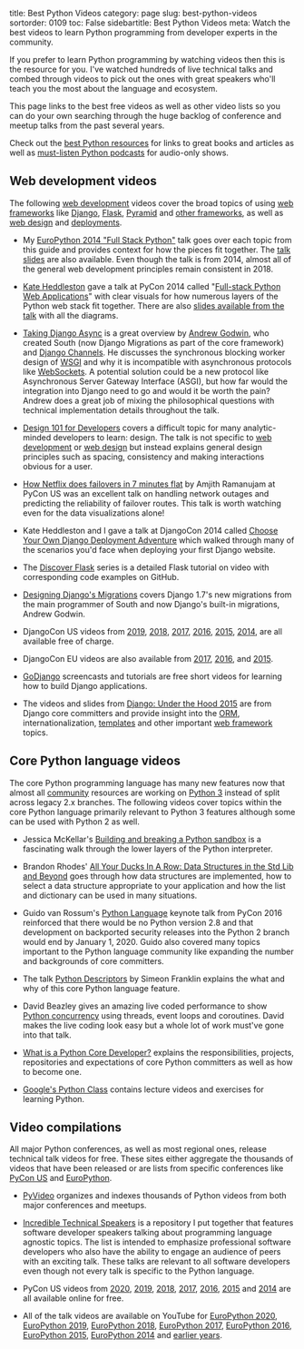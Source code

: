 title: Best Python Videos
category: page
slug: best-python-videos
sortorder: 0109
toc: False
sidebartitle: Best Python Videos
meta: Watch the best videos to learn Python programming from developer experts in the community.


If you prefer to learn Python programming by watching videos then this is the
resource for you. I've watched hundreds of live technical talks and combed
through videos to pick out the ones with great speakers who'll teach you the
most about the language and ecosystem. 

This page links to the best free videos as well as other video lists so you 
can do your own searching through the huge backlog of conference and meetup 
talks from the past several years. 

<div class="well see-also">Check out the <a href="/best-python-resources.html">best Python resources</a> for links to great books and articles as well as <a href="/best-python-podcasts.html">must-listen Python podcasts</a> for audio-only shows.</div>


## Web development videos
The following [web development](/web-development.html) videos cover the broad
topics of using [web frameworks](/web-frameworks.html) like 
[Django](/django.html), [Flask](/flask.html), [Pyramid](/pyramid.html) and 
[other frameworks](/other-web-frameworks.html), as well as 
[web design](/web-design.html) and [deployments](/deployment.html).

* My [EuroPython 2014 "Full Stack Python"](https://www.youtube.com/watch?v=s6NaOKD40rY)
  talk goes over each topic from this guide and provides context for how the
  pieces fit together. 
  The [talk slides](http://www.mattmakai.com/presentations/2014-full-stack-python-berlin.html) are also available. Even though the talk is from 2014, almost all
  of the general web development principles remain consistent in 2018.

* [Kate Heddleston](https://twitter.com/heddle317) gave a talk at PyCon 2014 
  called 
  "[Full-stack Python Web Applications](http://pyvideo.org/video/2591/so-you-want-to-be-a-full-stack-developer-how-to)"
  with clear visuals for how numerous layers of the Python web
  stack fit together. There are also [slides available from the talk](https://speakerdeck.com/pycon2014/so-you-want-to-be-a-full-stack-developer-how-to-build-a-full-stack-python-web-application-by-kate-heddleston)
  with all the diagrams.

* [Taking Django Async](https://www.youtube.com/watch?v=-7taKQnndfo) is
  a great overview by [Andrew Godwin](https://github.com/andrewgodwin),
  who created South (now Django Migrations as part of the core framework)
  and [Django Channels](https://channels.readthedocs.io/en/latest/). He
  discusses the synchronous blocking worker design of 
  [WSGI](/wsgi-servers.html) and why it is incompatible with asynchronous
  protocols like [WebSockets](/websockets.html). A potential solution
  could be a new protocol like Asynchronous Server Gateway Interface (ASGI),
  but how far would the integration into Django need to go and would it
  be worth the pain? Andrew does a great job of mixing the philosophical
  questions with technical implementation details throughout the talk.

* [Design 101 for Developers](https://academy.realm.io/posts/christopher-downer-design-101-for-developers/)
  covers a difficult topic for many analytic-minded developers to learn:
  design. The talk is not specific to [web development](/web-development.html) 
  or [web design](/web-design.html) but instead explains general design
  principles such as spacing, consistency and making interactions obvious
  for a user.

* [How Netflix does failovers in 7 minutes flat](https://www.youtube.com/watch?v=iQI56-up3Yk)
  by Amjith Ramanujam at PyCon US was an excellent talk on handling
  network outages and predicting the reliability of failover routes.
  This talk is worth watching even for the data visualizations alone!

* Kate Heddleston and I gave a talk at DjangoCon 2014 called
  [Choose Your Own Django Deployment Adventure](https://www.youtube.com/watch?v=QrFEKghISEI)
  which walked through many of the scenarios you'd face when deploying your
  first Django website.

* The [Discover Flask](https://github.com/realpython/discover-flask) series is
  a detailed Flask tutorial on video with corresponding code examples on 
  GitHub.

* [Designing Django's Migrations](http://pyvideo.org/video/2630/designing-djangos-migrations)
  covers Django 1.7's new migrations from the main programmer 
  of South and now Django's built-in migrations, Andrew Godwin.

* DjangoCon US videos from 
  [2019](https://www.youtube.com/playlist?list=PL2NFhrDSOxgXXUMIGOs8lNe2B-f4pXOX-),
  [2018](https://www.youtube.com/watch?v=pY-oje5b5Qk&list=PL2NFhrDSOxgW5tKoKmUyuubsbTfRgvT6z),
  [2017](https://www.youtube.com/playlist?list=PL2NFhrDSOxgXmA215-fo02djziShwLa6T),
  [2016](https://www.youtube.com/playlist?list=PL2NFhrDSOxgX-A4qpaf3rRaEnEe7166Ac),
  [2015](https://www.youtube.com/playlist?list=PL2NFhrDSOxgWvzf40lYJ8gohFciQqRx3K),
  [2014](https://www.youtube.com/playlist?list=PLE7tQUdRKcybbNiuhLcc3h6WzmZGVBMr3), are all available
  free of charge.

* DjangoCon EU videos are also available from 
  [2017](https://www.youtube.com/user/djangoconeurope/videos),
  [2016](http://pyvideo.org/events/djangocon-europe-2016.html),
  and [2015](https://vimeo.com/channels/952478/videos).

* [GoDjango](https://godjango.com/) screencasts and tutorials are free short
  videos for learning how to build Django applications.

* The videos and slides from 
  [Django: Under the Hood 2015](https://www.youtube.com/channel/UC9T1dhIlL_8Va9DxvKRowBw)
  are from Django core committers and provide insight into the 
  [ORM](/django-orm.html), internationalization, 
  [templates](/django-templates.html) and other important 
  [web framework](/web-frameworks.html) topics.


## Core Python language videos
The core Python programming language has many new features now that almost
all [community](/python-community.html) resources are working on 
[Python 3](/python-2-or-3.html) instead of split across legacy 2.x branches.
The following videos cover topics within the core Python language primarily
relevant to Python 3 features although some can be used with Python 2 as 
well.

* Jessica McKellar's 
  [Building and breaking a Python sandbox](https://www.youtube.com/watch?v=sL_syMmRkoU)
  is a fascinating walk through the lower layers of the Python interpreter.

* Brandon Rhodes' 
  [All Your Ducks In A Row: Data Structures in the Std Lib and Beyond](https://www.youtube.com/watch?v=fYlnfvKVDoM)
  goes through how data structures are implemented, how to select a
  data structure appropriate to your application and how the list and 
  dictionary can be used in many situations.

* Guido van Rossum's 
  [Python Language](https://www.youtube.com/watch?v=YgtL4S7Hrwo) keynote
  talk from PyCon 2016 reinforced that there would be no Python version 2.8
  and that development on backported security releases into the Python 2
  branch would end by January 1, 2020. Guido also covered many topics
  important to the Python language community like expanding the number and
  backgrounds of core committers.

* The talk [Python Descriptors](https://www.youtube.com/watch?v=ZdvpNaWwx24) 
  by Simeon Franklin explains the what and why of this core Python language 
  feature.

* David Beazley gives an amazing live coded performance to show
  [Python concurrency](https://www.youtube.com/watch?v=MCs5OvhV9S4)
  using threads, event loops and coroutines. David makes the live coding
  look easy but a whole lot of work must've gone into that talk.

* [What is a Python Core Developer?](https://www.youtube.com/watch?v=hhj7eb6TrtI)
  explains the responsibilities, projects, repositories and expectations of
  core Python committers as well as how to become one.

* [Google's Python Class](https://developers.google.com/edu/python/) contains
  lecture videos and exercises for learning Python.


## Video compilations
All major Python conferences, as well as most regional ones, release 
technical talk videos for free. These sites either aggregate the thousands
of videos that have been released or are lists from specific conferences
like [PyCon US](https://us.pycon.org/) and 
[EuroPython](https://europython.eu/).

* [PyVideo](http://pyvideo.org/) organizes and indexes thousands of Python
  videos from both major conferences and meetups.

* [Incredible Technical Speakers](https://github.com/mattmakai/incredible-technical-speakers)
  is a repository I put together that features software developer speakers
  talking about programming language agnostic topics. The list is intended
  to emphasize professional software developers who also have the ability to
  engage an audience of peers with an exciting talk. These talks are relevant
  to all software developers even though not every talk is specific to the
  Python language.

* PyCon US videos from 
  [2020](https://www.youtube.com/playlist?list=PL2Uw4_HvXqvbpFquYIE57BEAqkQWk-iFg),
  [2019](https://www.youtube.com/channel/UCxs2IIVXaEHHA4BtTiWZ2mQ/videos),
  [2018](https://www.youtube.com/channel/UCsX05-2sVSH7Nx3zuk3NYuQ/videos),
  [2017](https://www.youtube.com/channel/UCrJhliKNQ8g0qoE_zvL8eVg/videos),
  [2016](https://www.youtube.com/channel/UCwTD5zJbsQGJN75MwbykYNw/videos),
  [2015](https://www.youtube.com/channel/UCgxzjK6GuOHVKR_08TT4hJQ/videos)
  and [2014](https://www.youtube.com/user/PyCon2014/videos)
  are all available online for free.

* All of the talk videos are available on YouTube for 
  [EuroPython 2020](https://www.youtube.com/playlist?list=PL8uoeex94UhHgMD9GOCbEHWku7pEPx9fW0),
  [EuroPython 2019](https://www.youtube.com/playlist?list=PL8uoeex94UhHFRew8gzfFJHIpRFWyY4YW),
  [EuroPython 2018](https://www.youtube.com/watch?v=LoRq9yGeBWY&list=PL8uoeex94UhFrNUV2m5MigREebUms39U5),
  [EuroPython 2017](https://www.youtube.com/watch?v=OCHrzW-R3QI&list=PL8uoeex94UhG9QAoRICebFpeKK2M0Herh),
  [EuroPython 2016](https://www.youtube.com/playlist?list=PL8uoeex94UhE3FDvjacSlHFffoNEoPzzm),
  [EuroPython 2015](https://www.youtube.com/watch?v=bp3mCgrdMxU&list=PL8uoeex94UhGGUH0mFb-StlZ1WYGWiJfP),
  [EuroPython 2014](https://www.youtube.com/watch?v=8xHd3JkhWd4&list=PL8uoeex94UhEomMao7wuOrOGuj3jxJYlz)
  and [earlier years](https://www.youtube.com/user/PythonItalia/playlists).

